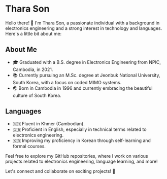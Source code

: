 # Thara Son

Hello there! 👋 I'm Thara Son, a passionate individual with a background in electronics engineering and a strong interest in technology and languages. Here's a little bit about me:

## About Me

- 🎓 Graduated with a B.S. degree in Electronics Engineering from NPIC, Cambodia, in 2021.
- 📚 Currently pursuing an M.Sc. degree at Jeonbuk National University, South Korea, with a focus on coded MIMO systems.
- 🌏 Born in Cambodia in 1996 and currently embracing the beautiful culture of South Korea.

## Languages

- 🇰🇭 Fluent in Khmer (Cambodian).
- 🇬🇧 Proficient in English, especially in technical terms related to electronics engineering.
- 🇰🇷 Improving my proficiency in Korean through self-learning and formal courses.

Feel free to explore my GitHub repositories, where I work on various projects related to electronics engineering, language learning, and more!

Let's connect and collaborate on exciting projects! 🚀
